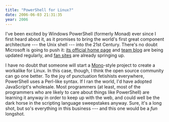 ```yaml
---
title: "PowerShell for Linux?"
date: 2006-06-03 21:31:35
year: 2006
---
```

I've been excited by Windows PowerShell (formerly Monad) ever since I first heard about it, as it promises to bring the world's first great component architecture --- the Unix shell --- into the 21st Century.  There's no doubt Microsoft is going to push it: <a href="http://www.microsoft.com/technet/scriptcenter/hubs/msh.mspx">its official home page</a> and <a href="http://blogs.msdn.com/powershell/default.aspx">team blog</a> are being updated regularly, and <a href="http://www.reskit.net/monad/">fan sites</a> are already springing up.

I have no doubt that someone will start a <a href="http://www.mono-project.com/Main_Page">Mono</a>-style project to create a workalike for Linux. In this case, though, I think the open source community can go one better. To the joy of punctuation fetishists everywhere, PowerShell uses a Perl-like syntax.  If I ran the world, I'd have adopted JavaScript's wholesale.  Most programmers (at least, most of the programmers who are likely to care about things like PowerShell) are learning it anyway in order to keep up with the web, and could well be the dark horse in the scripting language sweepstakes anyway. Sure, it's a long shot, but so's everything in this business --- and this one would be a <em>fun</em> longshot.
